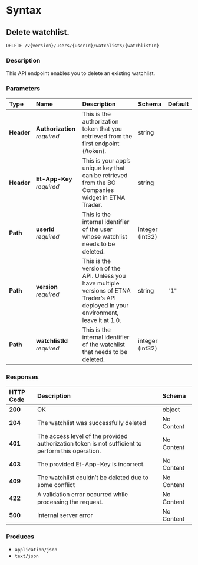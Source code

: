 # Syntax

## Delete watchlist.

```text
DELETE /v{version}/users/{userId}/watchlists/{watchlistId}
```

### Description

This API endpoint enables you to delete an existing watchlist.

### Parameters

| Type | Name | Description | Schema | Default |
| :--- | :--- | :--- | :--- | :--- |
| **Header** | **Authorization**   _required_ | This is the authorization token that you retrieved from the first endpoint \(/token\). | string |  |
| **Header** | **Et-App-Key**   _required_ | This is your app’s unique key that can be retrieved from the BO Companies widget in ETNA Trader. | string |  |
| **Path** | **userId**   _required_ | This is the internal identifier of the user whose watchlist needs to be deleted. | integer \(int32\) |  |
| **Path** | **version**   _required_ | This is the version of the API. Unless you have multiple versions of ETNA Trader’s API deployed in your environment, leave it at 1.0. | string | `"1"` |
| **Path** | **watchlistId**   _required_ | This is the internal identifier of the watchlist that needs to be deleted. | integer \(int32\) |  |

### Responses

| HTTP Code | Description | Schema |
| :--- | :--- | :--- |
| **200** | OK | object |
| **204** | The watchlist was successfully deleted | No Content |
| **401** | The access level of the provided authorization token is not sufficient to perform this operation. | No Content |
| **403** | The provided Et-App-Key is incorrect. | No Content |
| **409** | The watchlist couldn’t be deleted due to some conflict | No Content |
| **422** | A validation error occurred while processing the request. | No Content |
| **500** | Internal server error | No Content |

### Produces

* `application/json`
* `text/json`

